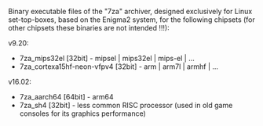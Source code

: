 Binary executable files of the "7za" archiver, designed exclusively for Linux set-top-boxes, based on the Enigma2 system, for the following chipsets (for other chipsets these binaries are not intended !!!):

v9.20:

- 7za_mips32el [32bit] - mipsel | mips32el | mips-el | ...
- 7za_cortexa15hf-neon-vfpv4 [32bit] - arm | arm7l | armhf | ...

v16.02:

- 7za_aarch64 [64bit] - arm64
- 7za_sh4 [32bit] - less common RISC processor (used in old game consoles for its graphics performance)
